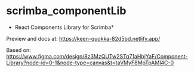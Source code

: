 # scrimba_componentLib
* React Components Library for Scrimba*


Preview and docs at:
https://keen-quokka-82d5bd.netlify.app/



Based on: https://www.figma.com/design/8z3MzQUTw2STq71aHbjYaF/Component-Library?node-id=0-1&node-type=canvas&t=taVMyF8MpTpAMl4C-0